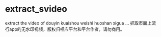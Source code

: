 # extract_svideo
extract the video of douyin kuaishou weishi huoshan xigua ... 抓取市面上流行app的无水印视频，版权归相应平台和平台作者，请勿商用。
